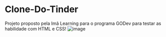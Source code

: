 # Clone-Do-Tinder
Projeto proposto pela Imã Learning para o programa GODev para testar as habilidade com HTML e CSS!
![image](https://user-images.githubusercontent.com/105893171/170830527-109385c2-d623-46d2-b77e-5f45f413e40b.png)
